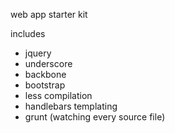 web app starter kit

includes
- jquery
- underscore
- backbone
- bootstrap
- less compilation
- handlebars templating
- grunt (watching every source file)
